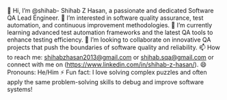 👋 Hi, I’m @shihab- Shihab Z Hasan, a passionate and dedicated Software QA Lead Engineer.
👀 I’m interested in software quality assurance, test automation, and continuous improvement methodologies.
🌱 I’m currently learning advanced test automation frameworks and the latest QA tools to enhance testing efficiency.
💞️ I’m looking to collaborate on innovative QA projects that push the boundaries of software quality and reliability.
📫 How to reach me: shihabzhasan2013@gmail.com or shihab.sqa@gmail.com or connect with me on (https://www.linkedin.com/in/shihab-z-hasan/).
😄 Pronouns: He/Him
⚡ Fun fact: I love solving complex puzzles and often apply the same problem-solving skills to debug and improve software systems!

<!---
shihab-sqa/shihab-sqa is a ✨ special ✨ repository because its `README.md` (this file) appears on your GitHub profile.
You can click the Preview link to take a look at your changes.
--->
